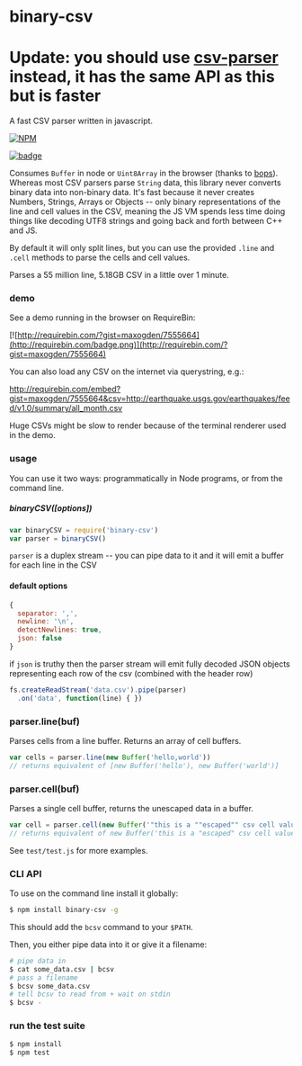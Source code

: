 # binary-csv

# Update: you should use [csv-parser](https://www.npmjs.org/package/csv-parser) instead, it has the same API as this but is faster

A fast CSV parser written in javascript.

[![NPM](https://nodei.co/npm/binary-csv.png)](https://nodei.co/npm/binary-csv/)

[![badge](http://img.shields.io/badge/Development%20sponsored%20by-dat-green.svg?style=flat)](http://dat-data.com)

Consumes `Buffer` in node or `Uint8Array` in the browser (thanks to [bops](https://github.com/chrisdickinson/bops)). Whereas most CSV parsers parse `String` data, this library never converts binary data into non-binary data. It's fast because it never creates Numbers, Strings, Arrays or Objects -- only binary representations of the line and cell values in the CSV, meaning the JS VM spends less time doing things like decoding UTF8 strings and going back and forth between C++ and JS.

By default it will only split lines, but you can use the provided `.line` and `.cell` methods to parse the cells and cell values.

Parses a 55 million line, 5.18GB CSV in a little over 1 minute.

### demo

See a demo running in the browser on RequireBin:

[![http://requirebin.com/?gist=maxogden/7555664](http://requirebin.com/badge.png)](http://requirebin.com/?gist=maxogden/7555664)

You can also load any CSV on the internet via querystring, e.g.:

http://requirebin.com/embed?gist=maxogden/7555664&csv=http://earthquake.usgs.gov/earthquakes/feed/v1.0/summary/all_month.csv

Huge CSVs might be slow to render because of the terminal renderer used in the demo.

### usage

You can use it two ways: programmatically in Node programs, or from the command line.

##### binaryCSV([options])

```js
var binaryCSV = require('binary-csv')
var parser = binaryCSV()
```

`parser` is a duplex stream -- you can pipe data to it and it will emit a buffer for each line in the CSV

#### default options

```js
{
  separator: ',',
  newline: '\n',
  detectNewlines: true,
  json: false
}
```

if `json` is truthy then the parser stream will emit fully decoded JSON objects representing each row of the csv (combined with the header row)

```js
fs.createReadStream('data.csv').pipe(parser)
  .on('data', function(line) { })
```

### parser.line(buf)

Parses cells from a line buffer. Returns an array of cell buffers.

```js
var cells = parser.line(new Buffer('hello,world'))
// returns equivalent of [new Buffer('hello'), new Buffer('world')]
```

### parser.cell(buf)

Parses a single cell buffer, returns the unescaped data in a buffer.

```js
var cell = parser.cell(new Buffer('"this is a ""escaped"" csv cell value"'))
// returns equivalent of new Buffer('this is a "escaped" csv cell value")
```

See `test/test.js` for more examples.

### CLI API

To use on the command line install it globally:

```bash
$ npm install binary-csv -g
```

This should add the `bcsv` command to your `$PATH`.

Then, you either pipe data into it or give it a filename:

```bash
# pipe data in
$ cat some_data.csv | bcsv
# pass a filename
$ bcsv some_data.csv
# tell bcsv to read from + wait on stdin
$ bcsv -
```

### run the test suite

```bash
$ npm install
$ npm test
```
